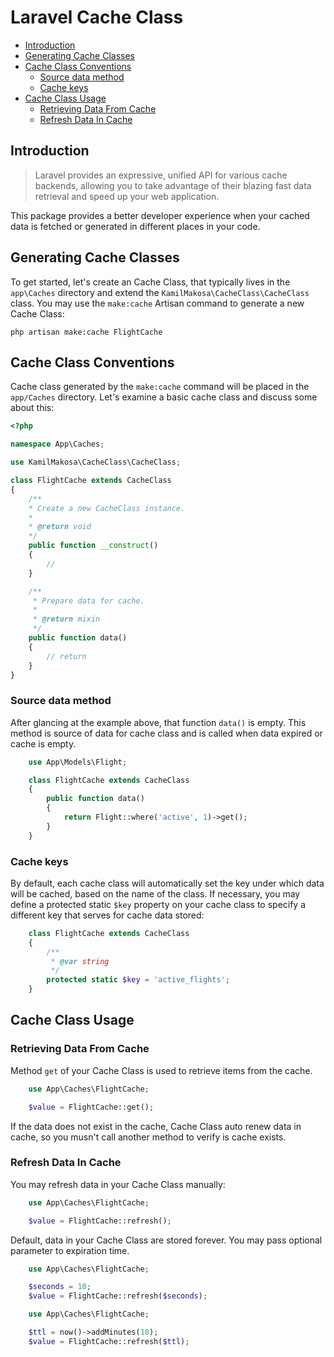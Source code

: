 # Laravel Cache Class

- [Introduction](#introduction)
- [Generating Cache Classes](#generating-cache-classes)
- [Cache Class Conventions](#cache-class-conventions)
    - [Source data method](#source-data-method)
    - [Cache keys](#cache-keys)
- [Cache Class Usage](#cache-class-usage)
    - [Retrieving Data From Cache](#retrieving-data-from-cache)
    - [Refresh Data In Cache](#refresh-data-in-cache)

<a name="introduction"></a>
## Introduction

> Laravel provides an expressive, unified API for various cache backends, allowing you to take advantage of their blazing fast data retrieval and speed up your web application.

This package provides a better developer experience when your cached data is fetched or generated in different places in your code.

<a name="generating-cache-classes"></a>
## Generating Cache Classes

To get started, let's create an Cache Class, that typically lives in the `app\Caches` directory and extend the `KamilMakosa\CacheClass\CacheClass` class. You may use the `make:cache` Artisan command to generate a new Cache Class:

```shell
php artisan make:cache FlightCache
```

<a name="cache-class-conventions"></a>
## Cache Class Conventions

Cache class generated by the `make:cache` command will be placed in the `app/Caches` directory. Let's examine a basic cache class and discuss some about this:

```php
<?php

namespace App\Caches;

use KamilMakosa\CacheClass\CacheClass;

class FlightCache extends CacheClass
{
    /**
    * Create a new CacheClass instance.
    *
    * @return void
    */
    public function __construct()
    {
        //
    }

    /**
     * Prepare data for cache.
     *
     * @return mixin
     */
    public function data()
    {
        // return
    }
}
```

<a name="source-data-method"></a>
### Source data method

After glancing at the example above, that function `data()` is empty. This method is source of data for cache class and is called when data expired or cache is empty.

```php
    use App\Models\Flight;

    class FlightCache extends CacheClass
    {
        public function data()
        {
            return Flight::where('active', 1)->get();
        }
    }
```

<a name="cache-keys"></a>
### Cache keys

By default, each cache class will automatically set the key under which data will be cached, based on the name of the class. If necessary, you may define a protected static `$key` property on your cache class to specify a different key that serves for cache data stored:

```php
    class FlightCache extends CacheClass
    {
        /**
         * @var string
         */
        protected static $key = 'active_flights';
    }
```

<a name="cache-class-usage"></a>
## Cache Class Usage

<a name="retrieving-data-from-cache"></a>
### Retrieving Data From Cache

Method `get` of your Cache Class is used to retrieve items from the cache.

```php
    use App\Caches\FlightCache;

    $value = FlightCache::get();
```

If the data does not exist in the cache, Cache Class auto renew data in cache, so you musn't call another method to verify is cache exists.

<a name="refresh-data-in-cache"></a>
### Refresh Data In Cache

You may refresh data in your Cache Class manually:

```php
    use App\Caches\FlightCache;

    $value = FlightCache::refresh();
```

Default, data in your Cache Class are stored forever. You may pass optional parameter to expiration time.

```php
    use App\Caches\FlightCache;

    $seconds = 10;
    $value = FlightCache::refresh($seconds);
```

```php
    use App\Caches\FlightCache;

    $ttl = now()->addMinutes(10);
    $value = FlightCache::refresh($ttl);
```
